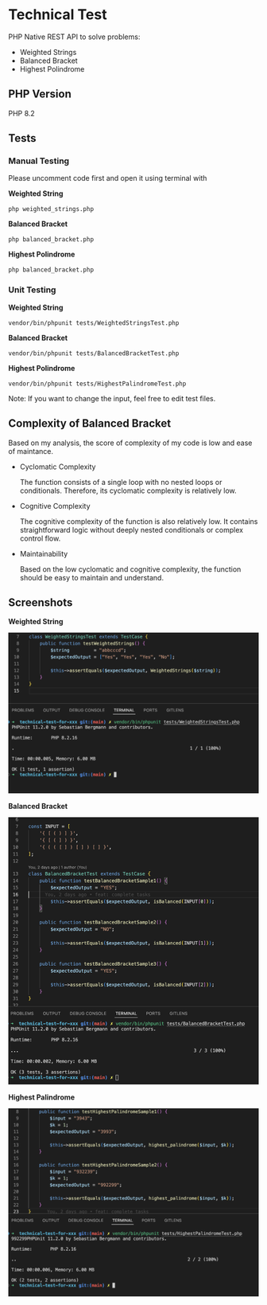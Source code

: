# Technical Test 
PHP Native REST API to solve problems:

  - Weighted Strings
  - Balanced Bracket
  - Highest Polindrome

## PHP Version 
PHP 8.2

## Tests

### Manual Testing
Please uncomment code first and open it using terminal with

**Weighted String**


    php weighted_strings.php




**Balanced Bracket**


    php balanced_bracket.php


**Highest Polindrome**


    php balanced_bracket.php





### Unit Testing

**Weighted String**


    vendor/bin/phpunit tests/WeightedStringsTest.php




**Balanced Bracket**


    vendor/bin/phpunit tests/BalancedBracketTest.php


**Highest Polindrome**


    vendor/bin/phpunit tests/HighestPalindromeTest.php

Note: If you want to change the input, feel free to edit test files.


## Complexity of Balanced Bracket

Based on my analysis, the score of complexity of my code is low and ease of maintance.

- Cyclomatic Complexity 

  The function consists of a single loop with no nested loops or conditionals. Therefore, its cyclomatic complexity is relatively low.

- Cognitive Complexity 

  The cognitive complexity of the function is also relatively low. It contains straightforward logic without deeply nested conditionals or complex control flow.

- Maintainability 

  Based on the low cyclomatic and cognitive complexity, the function should be easy to maintain and understand.

## Screenshots

**Weighted String**

![Weighted Strings](https://github.com/febrianmosii/technical-test-for-xxx/blob/main/docs/ut_weighted_strings.png?raw=true)

**Balanced Bracket**

![Balanced Bracket](https://github.com/febrianmosii/technical-test-for-xxx/blob/main/docs/ut_balanced_bracket.png?raw=true)

**Highest Palindrome**

![Highest Palindrome](https://github.com/febrianmosii/technical-test-for-xxx/blob/main/docs/ut_highest_palindrome.png?raw=true)



